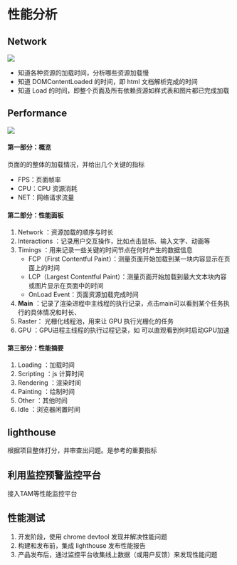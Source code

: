 # 性能分析

## Network

![](https://cdn.kingmusi.xyz/Web/%E6%80%A7%E8%83%BD%E5%88%86%E6%9E%90/%E6%80%A7%E8%83%BD%E5%88%86%E6%9E%90-network.webp)

- 知道各种资源的加载时间，分析哪些资源加载慢
- 知道 DOMContentLoaded 的时间，即 html 文档解析完成的时间
- 知道 Load 的时间，即整个页面及所有依赖资源如样式表和图片都已完成加载

## Performance

![](https://cdn.kingmusi.xyz/Web/%E6%80%A7%E8%83%BD%E5%88%86%E6%9E%90/%E6%80%A7%E8%83%BD%E5%88%86%E6%9E%90--performance.webp)

#### 第一部分：概览

页面的的整体的加载情况，并给出几个关键的指标

- FPS：页面帧率
- CPU：CPU 资源消耗
- NET：网络请求流量

#### 第二部分：性能面板

1. Network ：资源加载的顺序与时长
2. Interactions ：记录用户交互操作，比如点击鼠标、输入文字、动画等
3. Timings ：用来记录一些关键的时间节点在何时产生的数据信息
   - FCP（First Contentful Paint）：测量页面开始加载到某一块内容显示在页面上的时间
   - LCP（Largest Contentful Paint）：测量页面开始加载到最大文本块内容或图片显示在页面中的时间
   - OnLoad Event：页面资源加载完成时间
4. **Main** ：记录了渲染进程中主线程的执行记录，点击main可以看到某个任务执行的具体情况和时长、
5. Raster： 光栅化线程池，用来让 GPU 执行光栅化的任务
6. GPU ：GPU进程主线程的执行过程记录，如 可以直观看到何时启动GPU加速

#### 第三部分：性能摘要

1. Loading ：加载时间
2. Scripting ：js 计算时间
3. Rendering ：渲染时间
4. Painting ：绘制时间
5. Other ：其他时间
6. Idle ：浏览器闲置时间

## lighthouse

根据项目整体打分，并审查出问题。是参考的重要指标

## 利用监控预警监控平台

接入TAM等性能监控平台

## 性能测试

1. 开发阶段，使用 chrome devtool 发现并解决性能问题
2. 构建和发布前，集成 lighthouse 发布性能报告
3. 产品发布后，通过监控平台收集线上数据（或用户反馈）来发现性能问题


